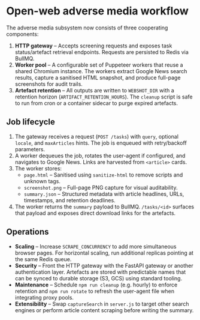 # Open-web adverse media workflow

The adverse media subsystem now consists of three cooperating components:

1. **HTTP gateway** – Accepts screening requests and exposes task status/artefact
   retrieval endpoints. Requests are persisted to Redis via BullMQ.
2. **Worker pool** – A configurable set of Puppeteer workers that reuse a shared
   Chromium instance. The workers extract Google News search results, capture a
   sanitised HTML snapshot, and produce full-page screenshots for audit trails.
3. **Artefact retention** – All outputs are written to `WEBSHOT_DIR` with a
   retention horizon (`ARTIFACT_RETENTION_HOURS`). The `cleanup` script is safe to
   run from cron or a container sidecar to purge expired artefacts.

## Job lifecycle

1. The gateway receives a request (`POST /tasks`) with `query`, optional `locale`,
   and `maxArticles` hints. The job is enqueued with retry/backoff parameters.
2. A worker dequeues the job, rotates the user-agent if configured, and navigates
   to Google News. Links are harvested from `<article>` cards.
3. The worker stores:
   - `page.html` – Sanitised using `sanitize-html` to remove scripts and unknown tags.
   - `screenshot.png` – Full-page PNG capture for visual auditability.
   - `summary.json` – Structured metadata with article headlines, URLs, timestamps,
     and retention deadlines.
4. The worker returns the `summary` payload to BullMQ. `/tasks/<id>` surfaces that
   payload and exposes direct download links for the artefacts.

## Operations

- **Scaling** – Increase `SCRAPE_CONCURRENCY` to add more simultaneous browser pages.
  For horizontal scaling, run additional replicas pointing at the same Redis queue.
- **Security** – Front the HTTP gateway with the FastAPI gateway or another
  authentication layer. Artefacts are stored with predictable names that can be
  synced to durable storage (S3, GCS) using standard tooling.
- **Maintenance** – Schedule `npm run cleanup` (e.g. hourly) to enforce retention
  and `npm run rotate` to refresh the user-agent file when integrating proxy pools.
- **Extensibility** – Swap `captureSearch` in `server.js` to target other search
  engines or perform article content scraping before writing the summary.
